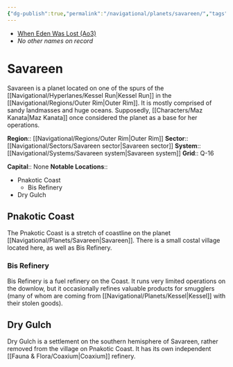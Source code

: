 ```yaml
---
{"dg-publish":true,"permalink":"/navigational/planets/savareen/","tags":["map","planet","kessel","outerrim","savareens","corellianrun"]}
---
```


- [When Eden Was Lost (Ao3)](https://archiveofourown.org/works/19334440/chapters/45992584)
- *No other names on record*
# Savareen

Savareen is a planet located on one of the spurs of the [[Navigational/Hyperlanes/Kessel Run\|Kessel Run]] in the [[Navigational/Regions/Outer Rim\|Outer Rim]]. It is mostly comprised of sandy landmasses and huge oceans. Supposedly, [[Characters/Maz Kanata\|Maz Kanata]] once considered the planet as a base for her operations. 

**Region**::  [[Navigational/Regions/Outer Rim\|Outer Rim]]
**Sector**::  [[Navigational/Sectors/Savareen sector\|Savareen sector]]
**System**::  [[Navigational/Systems/Savareen system\|Savareen system]]
**Grid**::  Q-16

**Capital**::  None
**Notable Locations**::
- Pnakotic Coast
	- Bis Refinery
- Dry Gulch
## Pnakotic Coast

The Pnakotic Coast is a stretch of coastline on the planet [[Navigational/Planets/Savareen\|Savareen]]. There is a small costal village located here, as well as Bis Refinery. 

### Bis Refinery

Bis Refinery is a fuel refinery on the Coast. It runs very limited operations on the downlow, but it occasionally refines valuable products for smugglers (many of whom are coming from [[Navigational/Planets/Kessel\|Kessel]] with their stolen goods).

## Dry Gulch

Dry Gulch is a settlement on the southern hemisphere of Savareen, rather removed from the village on Pnakotic Coast. It has its own independent [[Fauna & Flora/Coaxium\|Coaxium]] refinery. 
